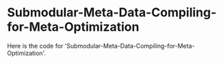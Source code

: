 # Submodular-Meta-Data-Compiling-for-Meta-Optimization

Here is the code for 'Submodular-Meta-Data-Compiling-for-Meta-Optimization'.




